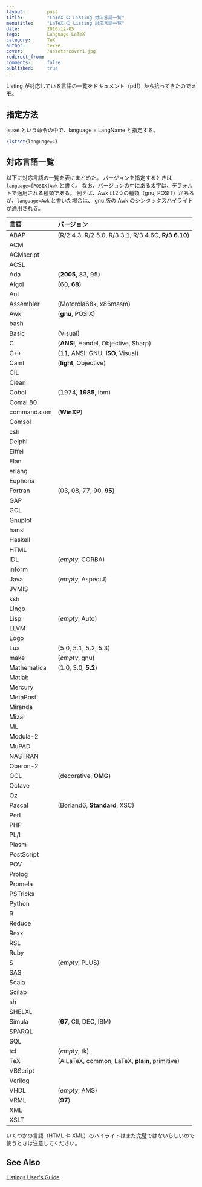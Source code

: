 ```yaml
---
layout:        post
title:         "LaTeX の Listing 対応言語一覧"
menutitle:     "LaTeX の Listing 対応言語一覧"
date:          2016-12-05
tags:          Language LaTeX
category:      TeX
author:        tex2e
cover:         /assets/cover1.jpg
redirect_from:
comments:      false
published:     true
---
```


Listing が対応している言語の一覧をドキュメント（pdf）から拾ってきたのでメモ。


指定方法
------------

lstset という命令の中で、language = LangName と指定する。

```latex
\lstset{language=C}
```

対応言語一覧
------------

以下に対応言語の一覧を表にまとめた。
バージョンを指定するときは `language=[POSIX]Awk` と書く。
なお、バージョンの中にある太字は、デフォルトで適用される種類である。
例えば、Awk は2つの種類（gnu, POSIT）があるが、`language=Awk` と書いた場合は、
gnu 版の Awk のシンタックスハイライトが適用される。

| 言語     | バージョン
| :------- | :-------
| ABAP | (R/2 4.3, R/2 5.0, R/3 3.1, R/3 4.6C, **R/3 6.10**)
| ACM
| ACMscript
| ACSL
| Ada | (**2005**, 83, 95)
| Algol | (60, **68**)
| Ant
| Assembler | (Motorola68k, x86masm)
| Awk | (**gnu**, POSIX)
| bash
| Basic | (Visual)
| C | (**ANSI**, Handel, Objective, Sharp)
| C++ | (11, ANSI, GNU, **ISO**, Visual)
| Caml | (**light**, Objective)
| CIL
| Clean
| Cobol | (1974, **1985**, ibm)
| Comal 80
| command.com | (**WinXP**)
| Comsol
| csh
| Delphi
| Eiffel
| Elan
| erlang
| Euphoria
| Fortran | (03, 08, 77, 90, **95**)
| GAP
| GCL
| Gnuplot
| hansl
| Haskell
| HTML
| IDL | (*empty*, CORBA)
| inform
| Java | (*empty*, AspectJ)
| JVMIS
| ksh
| Lingo
| Lisp | (*empty*, Auto)
| LLVM
| Logo
| Lua | (5.0, 5.1, 5.2, 5.3)
| make | (*empty*, gnu)
| Mathematica | (1.0, 3.0, **5.2**)
| Matlab
| Mercury
| MetaPost
| Miranda
| Mizar
| ML
| Modula-2
| MuPAD
| NASTRAN
| Oberon-2
| OCL | (decorative, **OMG**)
| Octave
| Oz
| Pascal | (Borland6, **Standard**, XSC)
| Perl
| PHP
| PL/I
| Plasm
| PostScript
| POV
| Prolog
| Promela
| PSTricks
| Python
| R
| Reduce
| Rexx
| RSL
| Ruby
| S | (*empty*, PLUS)
| SAS
| Scala
| Scilab
| sh
| SHELXL
| Simula | (**67**, CII, DEC, IBM)
| SPARQL
| SQL
| tcl | (*empty*, tk)
| TeX | (AlLaTeX, common, LaTeX, **plain**, primitive)
| VBScript
| Verilog
| VHDL | (*empty*, AMS)
| VRML | (**97**)
| XML
| XSLT

いくつかの言語（HTML や XML）のハイライトはまだ完璧ではないらしいので使うときは注意してください。


See Also
------------

[Listings User's Guide](http://texdoc.net/texmf-dist/doc/latex/listings/listings.pdf)
